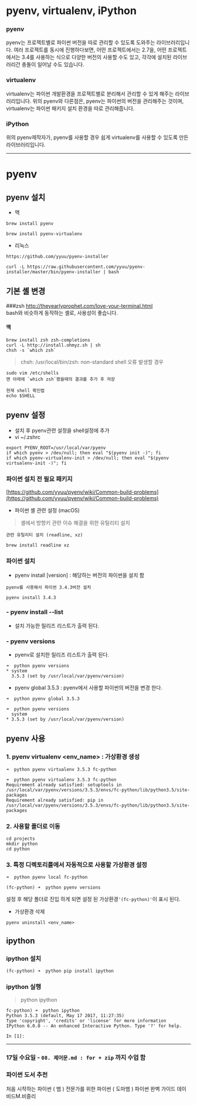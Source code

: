 # pyenv, virtualenv, iPython

### pyenv

pyenv는 프로젝트별로 파이썬 버전을 따로 관리할 수 있도록 도와주는 라이브러리입니다.
여러 프로젝트를 동시에 진행하다보면, 어떤 프로젝트에서는 2.7을, 어떤 프로젝트에서는 3.4를 사용하는 식으로 다양한 버전의 사용할 수도 있고, 각각에 설치된 라이브러리간 충돌이 일어날 수도 있습니다.
 
### virtualenv
virtualenv는 파이썬 개발환경을 프로젝트별로 분리해서 관리할 수 있게 해주는 라이브러리입니다.
위의 pyenv와 다른점은, pyenv는 파이썬의 버전을 관리해주는 것이며, virtualenv는 파이썬 패키지 설치 환경을 따로 관리해줍니다.

### iPython
위의 pyenv제작자가, pyenv를 사용할 경우 쉽게 virtualenv를 사용할 수 있도록 만든 라이브러리입니다.

---

# pyenv

## pyenv 설치
- 맥

```brew install pyenv```

```brew install pyenv-virtualenv```

- 리눅스

```https://github.com/yyuu/pyenv-installer```

```curl -L https://raw.githubusercontent.com/yyuu/pyenv-installer/master/bin/pyenv-installer | bash```

## 기본 셸 변경
###zsh
http://theyearlyprophet.com/love-your-terminal.html  
bash와 비슷하게 동작하는 셸로, 사용성이 좋습니다.

#### 맥
```
brew install zsh zsh-completions
curl -L http://install.ohmyz.sh | sh
chsh -s `which zsh`
```


> chsh: /usr/local/bin/zsh: non-standard shell 오류 발생할 경우

```
sudo vim /etc/shells
맨 아래에 `which zsh`했을때의 결과를 추가 후 저장

현재 shell 확인법
echo $SHELL
```

## pyenv 설정

- 설치 후 pyenv관련 설정을 shell설정에 추가
- vi ~/.zshrc

```
export PYENV_ROOT=/usr/local/var/pyenv
if which pyenv > /dev/null; then eval "$(pyenv init -)"; fi
if which pyenv-virtualenv-init > /dev/null; then eval "$(pyenv virtualenv-init -)"; fi
```

### 파이썬 설치 전 필요 패키지
[https://github.com/yyuu/pyenv/wiki/Common-build-problems](https://github.com/yyuu/pyenv/wiki/Common-build-problems)

- 파이썬 셸 관련 설정 (macOS)

> 셸에서 방향키 관련 이슈 해결을 위한 유틸리티 설치

```
관련 유틸리티 설치 (readline, xz)

brew install readline xz
```

### 파이썬 설치

- pyenv install [version]
 : 해당하는 버전의 파이썬을 설치 함
 
```
pyenv를 사용해서 파이썬 3.4.3버전 설치

pyenv install 3.4.3
```

### - pyenv install --list
- 설치 가능한 릴리즈 리스트가 출력 된다.

### - pyenv versions
- pyenv로 설치한 릴리즈 리스트가 출력 된다.

```
➜  python pyenv versions
* system
  3.5.3 (set by /usr/local/var/pyenv/version)
```

- pyenv global 3.5.3 : pyenv에서 사용할 파이썬의 버전을 변경 한다.

```
➜  python pyenv global 3.5.3
```

```
➜  python pyenv versions
  system
* 3.5.3 (set by /usr/local/var/pyenv/version)
```





## pyenv 사용

### 1. pyenv virtualenv <version> <env_name> : 가상환경 생성

```
➜  python pyenv virtualenv 3.5.3 fc-python
```

```
➜  python pyenv virtualenv 3.5.3 fc-python
Requirement already satisfied: setuptools in /usr/local/var/pyenv/versions/3.5.3/envs/fc-python/lib/python3.5/site-packages
Requirement already satisfied: pip in /usr/local/var/pyenv/versions/3.5.3/envs/fc-python/lib/python3.5/site-packages
```

### 2. 사용할 폴더로 이동

```
cd projects
mkdir python
cd python
```

### 3. 특정 디렉토리를에서 자동적으로 사용할 가상환경 설정

```
➜  python pyenv local fc-python

(fc-python) ➜  python pyenv versions
```

설정 후 해당 폴더로 진입 하게 되면 설정 된 가상환경`'(fc-python)'`이 표시 된다.

* 가상환경 삭제

```
pyenv uninstall <env_name>
```



## ipython

### ipython 설치
`(fc-python) ➜  python pip install ipython`

### ipython 실행

> python ipython

```
fc-python) ➜  python ipython
Python 3.5.3 (default, May 17 2017, 11:27:35)
Type 'copyright', 'credits' or 'license' for more information
IPython 6.0.0 -- An enhanced Interactive Python. Type '?' for help.

In [1]:
``` 






---

### 17일 수요일 - `08. 제어문.md : for + zip` 까지 수업 함

### 파이썬 도서 추천
처음 시작하는 파이썬 ( 뱀 )
전문가를 위한 파이썬 ( 도마뱀 )
파이썬 완벽 가이드 데이비드M.비즐리